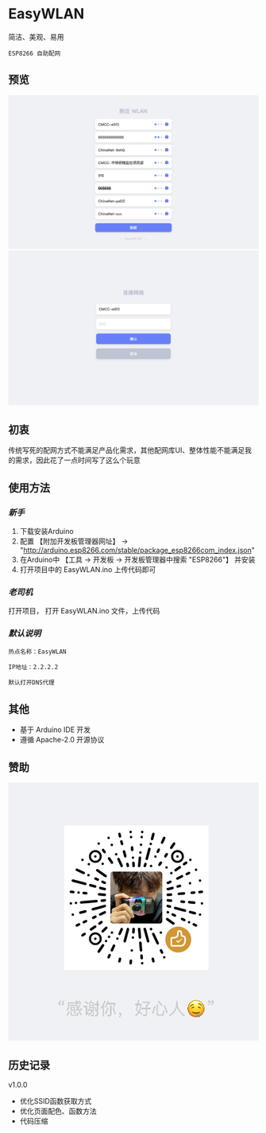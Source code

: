 # **EasyWLAN**

简洁、美观、易用  
  
`` ESP8266 自助配网 `` 
  
  
## 预览
![image](./README_IMG/img1.png)
![image](./README_IMG/img2.png)
  
  
## 初衷
传统写死的配网方式不能满足产品化需求，其他配网库UI、整体性能不能满足我的需求，因此花了一点时间写了这么个玩意

  
## 使用方法
### *新手*
1. 下载安装Arduino
2. 配置 【附加开发板管理器网址】 → "http://arduino.esp8266.com/stable/package_esp8266com_index.json"
3. 在Arduino中 【工具 → 开发板 → 开发板管理器中搜索 "ESP8266"】 并安装
4. 打开项目中的 EasyWLAN.ino 上传代码即可

### *老司机*
打开项目， 打开 EasyWLAN.ino 文件，上传代码

### *默认说明*
`` 热点名称：EasyWLAN ``  
  
`` IP地址：2.2.2.2 ``  
  
`` 默认打开DNS代理 ``  
  
  
## 其他
* 基于 Arduino IDE 开发
* 遵循 Apache-2.0 开源协议
  
  
## 赞助
![image](./README_IMG/img3.png)


## 历史记录
v1.0.0
* 优化SSID函数获取方式
* 优化页面配色、函数方法
* 代码压缩